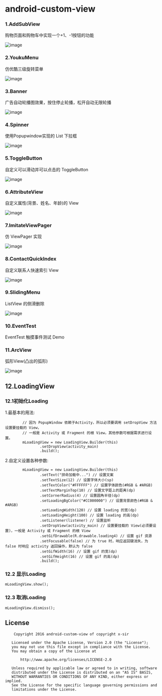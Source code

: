 
# android-custom-view

### 1.AddSubView

购物页面和购物车中实现一个+1、-1按钮的功能

![image](https://github.com/xinpengfei520/AddSubView/blob/master/screenshot/image.gif)

### 2.YoukuMenu

仿优酷三级旋转菜单

![image](https://github.com/xinpengfei520/AddSubView/blob/master/screenshot/youku_menu.png)

### 3.Banner

广告自动轮播图效果，按住停止轮播，松开自动无限轮播

![image](https://github.com/xinpengfei520/AddSubView/blob/master/screenshot/03_banner.png)

### 4.Spinner

使用Popupwindow实现的 List 下拉框

![image](https://github.com/xinpengfei520/AddSubView/blob/master/screenshot/04_spinner.png)

### 5.ToggleButton

自定义可以滑动并可以点击的 ToggleButton

![image](https://github.com/xinpengfei520/AddSubView/blob/master/screenshot/toggle_button.png)

### 6.AttributeView

自定义属性(背景、姓名、年龄)的 View

![image](https://github.com/xinpengfei520/AddSubView/blob/master/screenshot/attribute_view.png)

### 7.ImitateViewPager

仿 ViewPager 实现

![image](https://github.com/xinpengfei520/AddSubView/blob/master/screenshot/07_imitate_viewpager.png)

### 8.ContactQuickIndex

自定义联系人快速索引 View

![image](https://github.com/xinpengfei520/AddSubView/blob/master/screenshot/contact_quick_index.png)

### 9.SlidingMenu

ListView 的侧滑删除

![image](https://github.com/xinpengfei520/AddSubView/blob/master/screenshot/sliding_menu.png)

### 10.EventTest

EventTest 触摸事件测试 Demo

### 11.ArcView

弧形View(凸出的弧形)

![image](https://github.com/xinpengfei520/AddSubView/blob/master/screenshot/arcview.png)

## 12.LoadingView

### 12.1初始化Loading

1.最基本的用法:

```
        // 因为 PopupWindow 依赖于Activity，所以必须要调用 setDropView 方法设置要挂载的 View，
        // 一般是 Activity 或 Fragment 的根 View，其他参数可根据需求进行设置。
        mLoadingView = new LoadingView.Builder(this)
                .setDropView(activity_main)
                .build();
```

2.自定义设置各种参数:

```
        mLoadingView = new LoadingView.Builder(this)
                .setText("拼命加载中...") // 设置文案
                .setTextSize(12) // 设置字体大小(sp)
                .setTextColor("#FFFFFF") // 设置字体颜色(#RGB & #ARGB)
                .setTextMarginTop(10) // 设置文字距上的距离(dp)
                .setCornerRadius(4) // 设置圆角半径(dp)
                .setLoadingBgColor("#CC000000") // 设置背景颜色(#RGB & #ARGB)
                .setLoadingWidth(120) // 设置 loading 的宽(dp)
                .setLoadingHeight(100) // 设置 loading 的高(dp)
                .setListener(listener) // 设置监听
                .setDropView(activity_main) // 设置要挂载的 View(必须要设置)，一般是 Activity 或 Fragment 的根 View
                .setGifDrawable(R.drawable.loading4) // 设置 gif 资源
                .setFocusable(false) // 为 true 时，响应返回键消失，为 false 时响应 activity 返回操作，默认为 false
                .setGifWidth(16) // 设置 gif 的宽(dp)
                .setGifHeight(16) // 设置 gif 的高(dp)
                .build();
```

### 12.2 显示Loading

```
mLoadingView.show();
```

### 12.3 取消Loading

```
mLoadingView.dismiss();
```

## License

```
	Copyright 2016 android-custom-view of copyright x-sir

   Licensed under the Apache License, Version 2.0 (the "License");
   you may not use this file except in compliance with the License.
   You may obtain a copy of the License at

       http://www.apache.org/licenses/LICENSE-2.0

   Unless required by applicable law or agreed to in writing, software
   distributed under the License is distributed on an "AS IS" BASIS,
   WITHOUT WARRANTIES OR CONDITIONS OF ANY KIND, either express or implied.
   See the License for the specific language governing permissions and
   limitations under the License.
```
